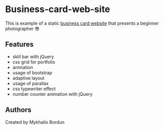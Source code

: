 # Business-card-web-site

This is example of a static [business card website](https://maxpayne5100.github.io/Business-card-web-site) that presents a beginner photographer 😎

## Features
* skill bar with jQuery
* css grid for portfolio
* animation
* usage of bootstrap
* adaptive layout
* usage of parallax
* css typewriter effect
* number counter animation with jQuery

## Authors
Created by Mykhailo Bordun